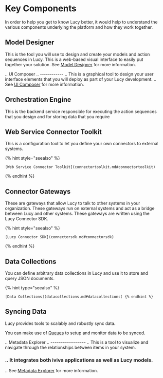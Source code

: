 


# Key Components
In order to help you get to know Lucy better, it would help to understand the various components underlying the platform and how they work together.

## Model Designer
This is the tool you will use to design and create your models and action sequences in Lucy. This is a web-based visual interface to easily put together your solution.
See [Model Designer](model-designer) for more information.

.. UI Composer
.. ------------
.. This is a graphical tool to design your user interface elements that you will deploy as part of your Lucy development.
.. See [UI Composer](uicomposer) for more information.

## Orchestration Engine
This is the backend service responsible for executing the action sequences that you design and for storing data that you require

## Web Service Connector Toolkit
This is a configuration tool to let you define your own connectors to external systems.

{% hint style="seealso" %}

    [Web Service Connector Toolkit](connectortoolkit.md#connectortoolkit)

{% endhint %}

## Connector Gateways
These are gateways that allow Lucy to talk to other systems in your organization. These gateways run on external systems and act as a bridge between Lucy and other systems. These gateways are written using the Lucy Connector SDK.

{% hint style="seealso" %}

    [Lucy Connector SDK](connectorsdk.md#connectorsdk)

{% endhint %}

## Data Collections
You can define arbitrary data collections in Lucy and use it to store and query JSON documents.

{% hint type="seealso" %}
    
    [Data Collections](datacollections.md#datacollections) {% endhint %}

## Syncing Data
Lucy provides tools to scalably and robustly sync data.

You can make use of [Queues](queues.md#queues) to setup and monitor data to be synced.

.. Metadata Explorer
.. ------------------
.. This is a tool to visualize and navigate through the relationships between items in your system.
### .. It integrates both iviva applications as well as Lucy models.
.. See [Metadata Explorer](mde.md#mde) for more information.